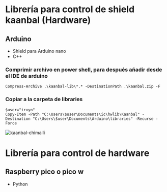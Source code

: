 # Librería para control de shield kaanbal (Hardware)
## Arduino
* Shield para Arduino nano
* C++

### Comprimir archivo en power shell, para después añadir desde el IDE de arduino
```
Compress-Archive .\kaanbal-lib\*.* -DestinationPath .\kaanbal.zip -F
```
### Copiar a la carpeta de libraries
```
$user="irvyn"
Copy-Item -Path "C:\Users\$user\Documents\ic\hwlib\Kaanbal" -Destination "C:\Users\$user\Documents\Arduino\libraries" -Recurse -Force
```

![kaanbal-chimalli](https://drive.google.com/uc?export=view&id=17g-OoKZGfAfieqKLzZ5uVrpLoWZCDVBi)

# Librería para control de hardware
## Raspberry pico o pico w
* Python